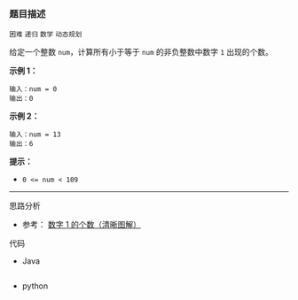 ### 题目描述

`困难` `递归` `数学` `动态规划`

 给定一个整数 `num`，计算所有小于等于 `num` 的非负整数中数字 `1` 出现的个数。

 

**示例 1：**

```
输入：num = 0
输出：0
```

**示例 2：**

```
输入：num = 13
输出：6
```

 

**提示：**

- `0 <= num < 109`

---

思路分析

- 参考： [数字 1 的个数（清晰图解）](https://leetcode.cn/problems/1nzheng-shu-zhong-1chu-xian-de-ci-shu-lcof/solutions/229751/mian-shi-ti-43-1n-zheng-shu-zhong-1-chu-xian-de-2/)

代码

- Java

```java
```

- python

```python


```

